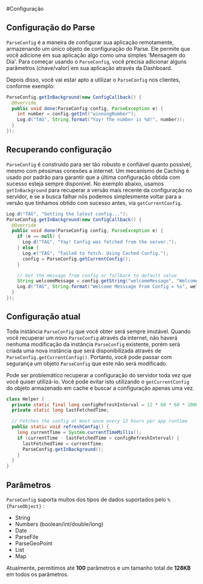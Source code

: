 #Configuração 

## Configuração do Parse

`ParseConfig` é a maneira de configurar sua aplicação remotamente, armazenando um único objeto de configuração do Parse. Ele permite que você adicione
em sua aplicação algo como uma simples 'Mensagem do Dia'. Para começar usando o `ParseConfig`, você precisa
adicionar alguns parâmetros (chave/valor) em sua aplicação através da Dashboard.

Depois disso, você vai estar apto a utilizar o `ParseConfig` nos clientes, conforme exemplo:

```java
ParseConfig.getInBackground(new ConfigCallback() {
  @Override
  public void done(ParseConfig config, ParseException e) {
    int number = config.getInt("winningNumber");
    Log.d("TAG", String.format("Yay! The number is %d!", number));
  }
});
```

## Recuperando configuração

`ParseConfig` é construído para ser tão robusto e confiável quanto possível, mesmo com péssimas conexões a internet. Um mecanismo de Caching é usado por padrão para garantir que a última configuração obtida com sucesso esteja sempre disponível. No exemplo abaixo, usamos `getInBackground` para recuperar a versão mais recente da configuração no servidor, e se a busca falhar nós podemos simplesmente voltar para a versão que tínhamos obtido com sucesso antes, via `getCurrentConfig`.

```java
Log.d("TAG", "Getting the latest config...");
ParseConfig.getInBackground(new ConfigCallback() {
  @Override
  public void done(ParseConfig config, ParseException e) {
    if (e == null) {
      Log.d("TAG", "Yay! Config was fetched from the server.");
    } else {
      Log.e("TAG", "Failed to fetch. Using Cached Config.");
      config = ParseConfig.getCurrentConfig();
    }

    // Get the message from config or fallback to default value
    String welcomeMessage = config.getString("welcomeMessage", "Welcome!");
    Log.d("TAG", String.format("Welcome Messsage From Config = %s", welcomeMessage));
  }
});
```

## Configuração atual

Toda instância `ParseConfig` que você obter será sempre imutável. Quando você recuperar um novo `ParseConfig` através da internet, não haverá nenhuma modificação da instância `ParseConfig` existente, porém será criada uma nova instância que será disponibilizada através de `ParseConfig.getCurrentConfig()`. Portanto, você pode passar com segurança um objeto `ParseConfig` que este não será modificado.

Pode ser problemático recuperar a configuração do servidor toda vez que você quiser utilizá-lo. Você pode evitar isto utilizando o `getCurrentConfig` do objeto armazenado em cache e buscar a configuração apenas uma vez.

```java
class Helper {
  private static final long configRefreshInterval = 12 * 60 * 60 * 1000;
  private static long lastFetchedTime;

  // Fetches the config at most once every 12 hours per app runtime
  public static void refreshConfig() {
    long currentTime = System.currentTimeMillis();
    if (currentTime - lastFetchedTime > configRefreshInterval) {
      lastFetchedTime = currentTime;
      ParseConfig.getInBackground();
    }
  }
}
```

## Parâmetros

`ParseConfig` suporta muitos dos tipos de dados suportados pelo `%{ParseObject}` : 

*   String
*   Numbers (boolean/int/double/long)
*   Date
*   ParseFile
*   ParseGeoPoint
*   List
*   Map

Atualmente, permitimos até **100** parâmetros e um tamanho total de **128KB** em todos os parâmetros.


